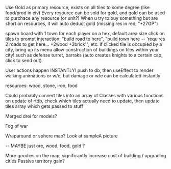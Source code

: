 Use Gold as primary resource, exists on all tiles to some degree (like food/prod in civ)
Every resource can be sold for gold, and gold can be used to purchace any resource (or unit?)
When u try to buy something but are short on resources, it will auto deduct gold (missing res in red, "+27GP")

spawn board with 1 town for each player on a hex, default area size
click on tiles to prompt interaction: "build road to here", "build town here -- 'requires 2 roads to get here... +2wood +2brick'", etc.
  if clicked tile is occupied by a city, bring up its menu
allow construction of buildings on tiles within your city! such as defense turret, barraks (auto creates knights to a certain cap, click to send out)


User actions happen INSTANTLY! push to db, then useEffect to render walking animations or w/e, but damage or w/e can be calculated instantly

resources: wood, stone, iron, food



Could probably convert tiles into an array of Classes with various functions
on update of rtdb, check which tiles actually need to update, then update tiles array which gets passed to stuff 

Merged drei for models?


Fog of war

Wraparound or sphere map?
Look at sampleA picture

-- MAYBE just ore, wood, food, gold ?

More goodies on the map, significantly increase cost of building / upgrading cities
Passive territory gain?